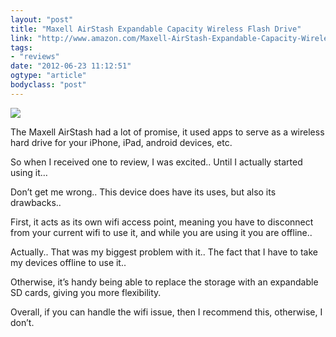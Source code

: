 ```yaml
---
layout: "post"
title: "Maxell AirStash Expandable Capacity Wireless Flash Drive"
link: "http://www.amazon.com/Maxell-AirStash-Expandable-Capacity-Wireless/dp/B006473T9M/ref=sr_1_1?ie=UTF8&tag=phpprof-20&qid=1340463420&sr=8-1&keywords=airstash"
tags: 
- "reviews"
date: "2012-06-23 11:12:51"
ogtype: "article"
bodyclass: "post"
---
```


![](http://cdn.rogerstringer.com/media/airstash.jpg)

The Maxell AirStash had a lot of promise, it used apps to serve as a wireless hard drive for your iPhone, iPad, android devices, etc.

So when I received one to review, I was excited.. Until I actually started using it…

Don’t get me wrong.. This device does have its uses, but also its drawbacks..

First, it acts as its own wifi access point, meaning you have to disconnect from your current wifi to use it, and while you are using it you are offline..

Actually.. That was my biggest problem with it.. The fact that I have to take my devices offline to use it..

Otherwise, it’s handy being able to replace the storage with an expandable SD cards, giving you more flexibility.

Overall, if you can handle the wifi issue, then I recommend this, otherwise, I don’t.